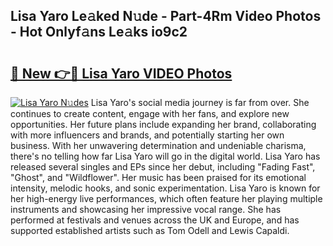 ## Lisa Yaro Le𝚊ked N𝚞de - Part-4Rm Video Photos - Hot Onlyf𝚊ns Le𝚊ks io9c2

# <h2><a href="http://ab48737.deff.icu/?id=Lisa+Yaro">🔗 New 👉🔴 Lisa Yaro VIDEO Photos</a></h2>

[![Lisa Yaro N𝚞des](https://i.imgur.com/rIISA9y.gif)](http://ab48737.deff.icu/?id=Lisa+Yaro)
Lisa Yaro's social media journey is far from over. She continues to create content, engage with her fans, and explore new opportunities. Her future plans include expanding her brand, collaborating with more influencers and brands, and potentially starting her own business. With her unwavering determination and undeniable charisma, there's no telling how far Lisa Yaro will go in the digital world. Lisa Yaro has released several singles and EPs since her debut, including "Fading Fast", "Ghost", and "Wildflower". Her music has been praised for its emotional intensity, melodic hooks, and sonic experimentation. Lisa Yaro is known for her high-energy live performances, which often feature her playing multiple instruments and showcasing her impressive vocal range. She has performed at festivals and venues across the UK and Europe, and has supported established artists such as Tom Odell and Lewis Capaldi.

